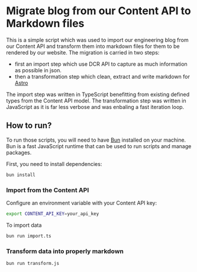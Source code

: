# Migrate blog from our Content API to Markdown files

This is a simple script which was used to import our engineering blog from our Content API and transform them into markdown files for them to be rendered by our website. The migration is carried in two steps:
 - first an import step which use DCR API to capture as much information as possible in json.
 - then a transformation step which clean, extract and write markdown for [Astro](https://astro.build/)

The import step was written in TypeScript benefitting from existing defined types from the Content API model. 
The transformation step was written in JavaScript as it is far less verbose and was enbaling a fast iteration loop.

## How to run?

To run those scripts, you will need to have [Bun](https://bun.sh/) installed on your machine. Bun is a fast JavaScript runtime that can be used to run scripts and manage packages.

First, you need to install dependencies:

```bash
bun install
```

### Import from the Content API

Configure an environment variable with your Content API key:

```bash
export CONTENT_API_KEY=your_api_key
```

To import data 

```bash
bun run import.ts
```

### Transform data into properly markdown

```bash
bun run transform.js
```
